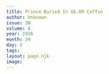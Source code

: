 ```yaml
---
title: Prince Buried In $6.00 Coffin
author: Unknown
issue: 30
volume: 8
year: 1916
month: 34
day: V
tags:
layout: page.njk
image:
---
```



